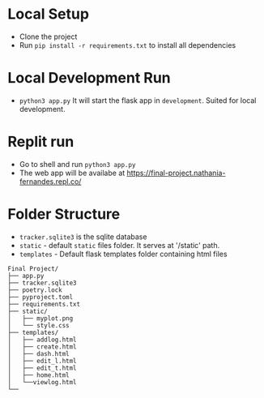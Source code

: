 # Local Setup
- Clone the project
- Run `pip install -r requirements.txt` to install all dependencies

# Local Development Run
- `python3 app.py` It will start the flask app in `development`. Suited for local development. 

# Replit run
- Go to shell and run `python3 app.py`
- The web app will be availabe at https://final-project.nathania-fernandes.repl.co/

# Folder Structure
- `tracker.sqlite3` is the sqlite database
- `static` - default `static` files folder. It serves at '/static' path.
- `templates` - Default flask templates folder containing html files


```
Final Project/
├── app.py
├── tracker.sqlite3
├── poetry.lock
├── pyproject.toml
├── requirements.txt
├── static/
│   ├── myplot.png
│   └── style.css
├── templates/
│   ├── addlog.html
│   ├── create.html
│   ├── dash.html
│   ├── edit_l.html
│   ├── edit_t.html
│   ├── home.html
│   └──viewlog.html
└── 
```